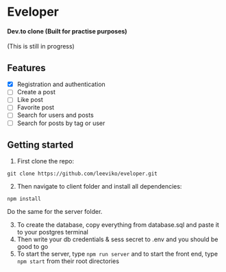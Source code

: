 # Eveloper
#### Dev.to clone (Built for practise purposes)
(This is still in progress)

## Features
- [x] Registration and authentication
- [ ] Create a post
- [ ] Like post
- [ ] Favorite post
- [ ] Search for users and posts
- [ ] Search for posts by tag or user

## Getting started

1. First clone the repo:
  ```
  git clone https://github.com/leeviko/eveloper.git
  ```

2. Then navigate to client folder and install all dependencies:
  ```
  npm install
  ```
  Do the same for the server folder.
  
3. To create the database, copy everything from database.sql and paste it to your postgres terminal
4. Then write your db credentials & sess secret to .env and you should be good to go
5. To start the server, type ```npm run server``` and to start the front end, type ```npm start``` from their root directories

